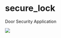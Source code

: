 # secure_lock

Door Security Application

<img src="https://drive.google.com/file/d/14JXyd0hrx3d1gT5XRQoilWAOGSY0FhTa/view?usp=sharing">

